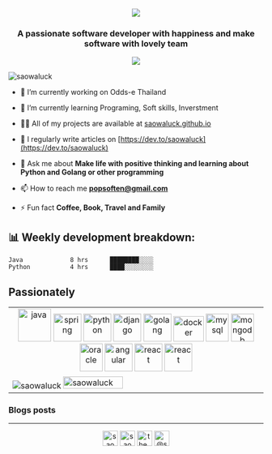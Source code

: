 <h1 align="center">
 <img src="https://readme-typing-svg.herokuapp.com?font=Fira+Code&color=%23F7D318&size=22&center=true&vCenter=true&width=440&height=45&lines=Hi+%F0%9F%91%8B%2C+I'm+Saowaluck+Suksawat">
</h1>


<h3 align="center">A passionate software developer with happiness and make software with lovely team</h3>
<p align="center"><img src="https://github-profile-trophy.vercel.app/?username=saowaluck&count_private=true&row=1&column=6" /></p>


<p align="left"> <img src="https://komarev.com/ghpvc/?username=saowaluck" alt="saowaluck" /> </p>

- 🔭 I’m currently working on Odds-e Thailand

- 🌱 I’m currently learning Programing, Soft skills, Inverstment

- 👨‍💻 All of my projects are available at [saowaluck.github.io](saowaluck.github.io)

- 📝 I regularly write articles on [https://dev.to/saowaluck](https://dev.to/saowaluck)

- 💬 Ask me about **Make life with positive thinking and learning about Python and Golang or other programming**

- 📫 How to reach me **popsoften@gmail.com**

- ⚡ Fun fact **Coffee, Book, Travel and Family**


<h2>📊 Weekly development breakdown: </h2>

```text
Java             8 hrs      ████████░░░░ 
Python           4 hrs      ████░░░░░░░░
```

<div>
 
</div>



## Passionately  

<table>
    <tr>
        <td align="center">
            <img src="https://www.vectorlogo.zone/logos/java/java-icon.svg" alt="java" width="65" height="65"/>
            <img src="https://www.vectorlogo.zone/logos/springio/springio-icon.svg" alt="spring" width="55" height="55"/>
            <img src="https://www.vectorlogo.zone/logos/python/python-icon.svg" alt="python" width="55" height="55"/>
            <img src="https://www.vectorlogo.zone/logos/djangoproject/djangoproject-icon.svg" alt="django" width="55" height="55"/>
            <img src="https://www.vectorlogo.zone/logos/golang/golang-ar21.svg" alt="golang" width="55" height="55"/>
            <img src="https://www.vectorlogo.zone/logos/docker/docker-official.svg" alt="docker" width="60" height="50"/>
            <img src="https://www.vectorlogo.zone/logos/mysql/mysql-icon.svg" alt="mysql" width="45" height="55"/>
            <img src="https://www.vectorlogo.zone/logos/mongodb/mongodb-icon.svg" alt="mongodb" width="45" height="55"/>
            <img src="https://www.vectorlogo.zone/logos/oracle/oracle-icon.svg" alt="oracle" width="45" height="55"/>
            <img src="https://www.vectorlogo.zone/logos/angular/angular-icon.svg" alt="angular" width="55" height="55"/>
            <img src="https://www.vectorlogo.zone/logos/reactjs/reactjs-icon.svg" alt="react" width="55" height="55"/>
            <img src="https://www.vectorlogo.zone/logos/apache_kafka/apache_kafka-icon.svg" alt="react" width="55" height="55"/>      
        </td>
    </tr>
    <tr>
        <td>
           <img src="https://github-readme-stats.vercel.app/api/top-langs/?username=saowaluck&layout=compact&hide=html" alt="saowaluck" />
           <img src="https://github-readme-stats.vercel.app/api?username=saowaluck&show_icons=true" alt="saowaluck" width="49%" />
         </td>
    </tr>
 </table>
     
### Blogs posts
<!-- BLOG-POST-LIST:START -->
<!-- BLOG-POST-LIST:END -->


____
<p align="center">
<a href="https://dev.to/saowaluck" target="blank"><img align="center" src="https://cdn.jsdelivr.net/npm/simple-icons@3.0.1/icons/dev-dot-to.svg" alt="saowaluck" height="30" width="30" /></a>
<a href="https://fb.com/saowaluck suksawat" target="blank"><img align="center" src="https://cdn.jsdelivr.net/npm/simple-icons@3.0.1/icons/facebook.svg" alt="saowaluck suksawat" height="30" width="30" /></a>
<a href="https://instagram.com/the_poppy_mall" target="blank"><img align="center" src="https://cdn.jsdelivr.net/npm/simple-icons@3.0.1/icons/instagram.svg" alt="the_poppy_mall" height="30" width="30" /></a>
<a href="https://medium.com/@saowaluck" target="blank"><img align="center" src="https://cdn.jsdelivr.net/npm/simple-icons@3.0.1/icons/medium.svg" alt="@saowaluck" height="30" width="30" /></a>
</p>
